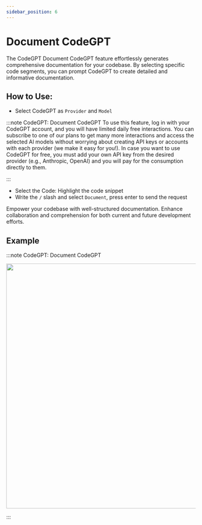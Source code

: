 ```yaml
---
sidebar_position: 6
---
```


# Document CodeGPT

The CodeGPT Document CodeGPT feature effortlessly generates comprehensive documentation for your codebase. By selecting specific code segments, you can prompt CodeGPT to create detailed and informative documentation.

## How to Use:
- Select CodeGPT as `Provider`  and `Model`

:::note CodeGPT: Document CodeGPT
To use this feature, log in with your CodeGPT account, and you will have limited daily free interactions. You can subscribe to one of our plans to get many more interactions and access the selected AI models without worrying about creating API keys or accounts with each provider (we make it easy for you!). In case you want to use CodeGPT for free, you must add your own API key from the desired provider (e.g., Anthropic, OpenAI) and you will pay for the consumption directly to them.


:::
- Select the Code: Highlight the code snippet
- Write the `/` slash and select `Document`, press enter to send the request

Empower your codebase with well-structured documentation. Enhance collaboration and comprehension for both current and future development efforts.

## Example

:::note CodeGPT: Document CodeGPT
<p align="center">
  <img width="900" height="650" src="https://github.com/user-attachments/assets/e5210b81-7d27-4307-a8c6-b520653c7581" />
</p>
:::


